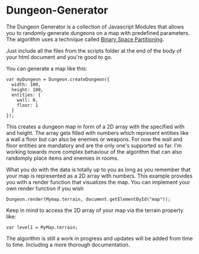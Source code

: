 # Dungeon-Generator

The Dungeon Generator is a collection of Javascript Modules that allows you to randomly generate dungeons on a map with predefined parameters. The algorithm uses a technique called [Binary Space Partitioning](https://en.wikipedia.org/wiki/Binary_space_partitioning).

Just include all the files from the scripts folder at the end of the body of your html document and you're good to go.

You can generate a map like this: 
```
var myDungeon = Dungeon.createDungeon({
  width: 100,
  height: 100,
  entities: {
    wall: 0,
    floor: 1
  }
});
```
This creates a dungeon map in form of a 2D array with the specified with and height.
The array gets filled with numbers which represent entities like a wall a floor but can also be enemies or weapons.
For now the wall and floor entities are mandatory and are the only one's supported so far. I'm working towards more complex behaviour of the algorithm that can also randomply place items and enemies in rooms.

What you do with the data is totally up to you as long as you remember that your map is represented as a 2D array with numbers.
This example provides you with a render function that visualizes the map. You can implement your own render function if you wish

```
Dungeon.render(Mymap.terrain, document.getElementById("map"));
```
Keep in mind to access the 2D array of your map via the terrain property like: 
```
var level1 = MyMap.terrain;
```

The algorithm is still a work in progress and updates will be added from time to time. Including a more thorough documentation.
